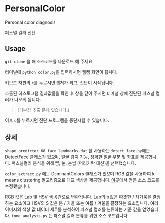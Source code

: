 # PersonalColor
Personal color diagnosis

퍼스널 컬러 진단


## Usage

`git clone` 을 해 소스코드를 다운로드 해 주세요.


터미널에 `python color.py`을 입력하시면 웹캠 화면이 뜹니다.

키보드 자판의 `c`를 누르시면 캡쳐가 되고, 진단이 시작됩니다. 

추출된 히스토그램 결과값들을 확인 후 창을 닫아 주시면 터미널 창에 진단된 퍼스널 컬러가 나오게 됩니다.

> (피부값 추출 문제 있습니다.)

이후 `q`를 누르시면 진단 프로그램을 중단시킬 수 있습니다.



## 상세

`shape_predictor_68_face_landmarks.dat` 를 사용하는 `detect_face.py`에는 DetectFace 클래스가 있으며, 얼굴 감지 기능, 정확한 얼굴 부분 및 좌표를 제공합니다. 퍼스널컬러 분석을 위해 뺨, 눈, 눈썹 (머리카락 대신)을 선택했습니다.

`color_extract.py` 에는 DominantColors 클래스가 있으며 RGB 값을 사용하여 k-means clustering 알고리즘으로 대표 색상을 제공합니다. [이곳](https://buzzrobot.com/dominant-colors-in-an-image-using-k-means-clustering-3c7af4622036)에서 얻은 소스 코드를 수정했습니다.

RGB 값은 Lab 및 HSV 색 공간으로 변환됩니다. Lab의 b 값은 따뜻한 / 차가움을 결정하는 요소이고 HSV의 S 값은 봄 / 가을 또는 여름 / 겨울을 결정하는 요소입니다. 여러 이미지의 색상 값 데이터 세트를 분석하여 퍼스널 컬러를 분류하는 기준 값을 얻었습니다.
`tone_analysis.py` 는 퍼스널 컬러 분류를 위한 소스 코드입니다.


